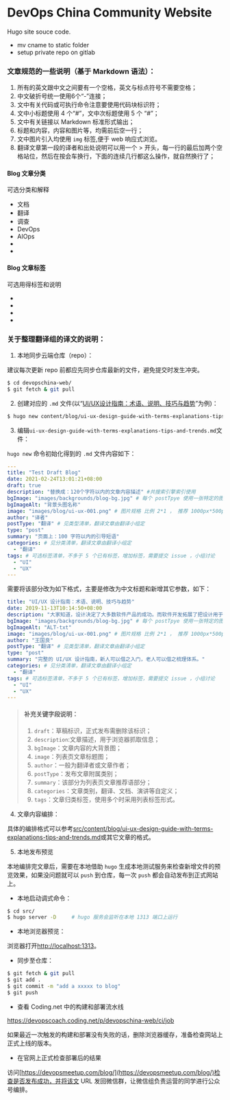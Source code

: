 # DevOps China Community Website

Hugo site souce code.

* mv cname to static folder
* setup private repo on gitlab

### 文章规范的一些说明（基于 Markdown 语法）：

1. 所有的英文跟中文之间要有一个空格，英文与标点符号不需要空格；
2. 中文破折号统一使用6个“-”连接；
3. 文中有关代码或可执行命令注意要使用代码块标识符；
4. 文中小标题使用 4 个“#”，文中次标题使用 5 个 “#”；
5. 文中有关链接以 Markdown 标准形式输出；
6. 标题和内容，内容和图片等，均需前后空一行；
7. 文中图片引入均使用 `img` 标签,便于 web 响应式浏览。
8. 翻译文章第一段的译者和出处说明可以用一个 > 开头，每一行的最后加两个空格站位，然后在按会车换行，下面的连续几行都这么操作，就自然换行了；



#### Blog 文章分类

可选分类和解释

* 文档
* 翻译
* 调查
* DevOps
* AIOps
* 
* 


#### Blog 文章标签

可选用得标签和说明

* 
* 
* 
* 



### 关于整理翻译组的译文的说明：

1. 本地同步云端仓库（repo）：

建议每次更新 repo 前都应先同步仓库最新的文件，避免提交时发生冲突。

```bash
$ cd devopschina-web/
$ git fetch & git pull
```
2. 创建对应的 `.md` 文件(以“[UI/UX设计指南：术语、说明、技巧与趋势](https://devopschina.org/blog/ui-ux-design-guide-with-terms-explanations-tips-and-trends/)”为例)：

```bash
$ hugo new content/blog/ui-ux-design-guide-with-terms-explanations-tips-and-trends.md
```
3. 编辑`ui-ux-design-guide-with-terms-explanations-tips-and-trends.md`文件：

`hugo new` 命令初始化得到的 `.md` 文件内容如下：
```yaml
---
title: "Test Draft Blog"
date: 2021-02-24T13:01:21+08:00
draft: true
description: "替换成：120个字符以内的文章内容描述" #共搜索引擎索引使用
bgImage: "images/backgrounds/blog-bg.jpg" # 每个 postTpye 使用一张特定的图片
bgImageAlt: "背景头图名称"
image: "images/blog/ui-ux-001.png" # 图片规格 比例 2*1 ， 推荐 1000px*500px （宽*高）
author: "译者"
postType: "翻译" # 见类型清单，翻译文章由翻译小组定
type: "post"
summary: "页面上：100 字符以内的引导短语"
categories: # 见分类清单，翻译文章由翻译小组定
  - "翻译"
tags: # 可选标签清单，不多于 5 个已有标签，增加标签，需要提交 issue ，小组讨论
  - "UI"
  - "UX"
---
```

需要将该部分改为如下格式，主要是修改为中文标题和新增其它参数，如下：

```yaml
title: "UI/UX 设计指南：术语、说明、技巧与趋势"
date: 2019-11-13T10:14:50+08:00
description: "大家知道，设计决定了大多数软件产品的成功。而软件开发拓展了把设计用于不同产品的新方式。我谈论的是关于网页和应用的设计。没有时尚元素和易用性，就没有伟大的App。功能和吸引力的最优组合可以用来衡量应用的有效性。视觉传达必须简单、直观和吸引人" #共搜索引擎索引使用
bgImage: "images/backgrounds/blog-bg.jpg" # 每个 postTpye 使用一张特定的图片
bgImageAlt: "ALT-txt"
image: "images/blog/ui-ux-001.png" # 图片规格 比例 2*1 ， 推荐 1000px*500px （宽*高）
author: "王国良"
postType: "翻译" # 见类型清单，翻译文章由翻译小组定
type: "post"
summary: "完整的 UI/UX 设计指南，新人可以借之入门，老人可以借之梳理体系。"
categories: # 见分类清单，翻译文章由翻译小组定
  - "翻译"
tags: # 可选标签清单，不多于 5 个已有标签，增加标签，需要提交 issue ，小组讨论
  - "UI"
  - "UX"
---
```

>#### 补充关键字段说明：
>
>1. `draft`：草稿标识，正式发布需删除该标识；
>2. `description`:文章描述，用于浏览器抓取信息；
>3. `bgImage`：文章内容的大背景图；
>4. `image`：列表页文章标题图；
>5. `author`：一般为翻译者或文章作者；
>6. `postType`：发布文章附属类别；
>7. `summary`：该部分为列表页文章推荐语部分；
>8. `categories`：文章类别，翻译、文档、演讲等自定义；
>9. `tags`：文章归类标签，使用多个时采用列表标签形式。

4. 文章内容编排：

具体的编排格式可以参考[src/content/blog/ui-ux-design-guide-with-terms-explanations-tips-and-trends.md](src/content/blog/ui-ux-design-guide-with-terms-explanations-tips-and-trends.md)或其它文章的格式。

5. 本地发布预览

本地编排完文章后，需要在本地借助 `hugo` 生成本地测试服务来检查新增文件的预览效果，如果没问题就可以 `push` 到仓库，每一次 `push` 都会自动发布到正式网站上。

- 本地启动调式命令：

```bash
$ cd src/
$ hugo server -D     # hugo 服务会监听在本地 1313 端口上运行
```
- 本地浏览器预览：

浏览器打开[http://localhost:1313](http://localhost:1313)。

- 同步至仓库：

```bash
$ git fetch & git pull
$ git add .
$ git commit -m "add a xxxxx to blog"
$ git push
```

- 查看 Coding.net 中的构建和部署流水线

https://devopscoach.coding.net/p/devopschina-web/ci/job

如果最近一次触发的构建和部署没有失败的话，删除浏览器缓存，准备检查网站上正式上线的版本。

- 在官网上正式检查部署后的结果

访问[https://devopsmeetup.com/blog/](https://devopsmeetup.com/blog/)检查是否发布成功，并将该文 URL 发回微信群，让微信组负责运营的同学进行公众号编排。

